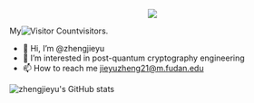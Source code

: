 <p align="center">
<a title="github" target="_blank" href="https://github.com/zhengjieyu"><img src="https://img.shields.io/badge/dynamic/json?label=GitHub&suffix=%20followers&query=%24.data.totalSubs&url=https%3A%2F%2Fapi.spencerwoo.com%2Fsubstats%2F%3Fsource%3Dgithub%26queryKey%3Dzhengjieyu&labelColor=282c34&color=353940&logo=github&longCache=true" ></a>
</p>

My![Visitor Count](https://profile-counter.glitch.me/Christmas/count.svg)visitors.



- 👋 Hi, I’m @zhengjieyu
- 👀 I’m interested in post-quantum cryptography engineering
- 📫 How to reach me jieyuzheng21@m.fudan.edu


![zhengjieyu's GitHub stats](https://github-readme-stats.vercel.app/api?username=zhengjieyu&show_icons=true&theme=radical)
<!--START_SECTION:waka-->
<!--END_SECTION:waka-->
